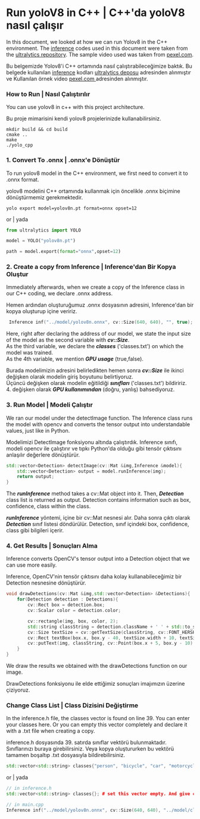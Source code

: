 # Run yoloV8 in C++ | C++'da yoloV8 nasıl çalışır
In this document, we looked at how we can run Yolov8 in the C++ environment. The <a href="https://github.com/umutkaanbaser/yolov8cpp/tree/main/include/inference">inference</a> codes used in this document were taken from the <a href="https://github.com/ultralytics/ultralytics">ultralytics repository</a>. The sample video used was taken from <a href="https://www.pexels.com/video/video-of-famous-landmark-on-a-city-during-daytime-1721294/">pexel.com</a>.

Bu belgemizde Yolov8'i C++ ortamında nasıl çalıştırabileceğimize baktık. Bu belgede kullanılan <a href="https://github.com/umutkaanbaser/yolov8cpp/tree/main/include/inference">inference</a> kodları <a href="https://www.github.com/ultralytics/ultralytics">ultralytics deposu</a> adresinden alınmıştır ve Kullanılan örnek video <a href="https://www.pexels.com/video/video-of-famous-landmark-on-a-city-during-daytime-1721294/">pexel.com </a> adresinden alınmıştır.

### How to Run | Nasıl Çalıştırılır 
You can use yolov8 in c++ with this project architecture.

Bu proje mimarisini kendi yolov8 projelerinizde kullanabilirsiniz.
```
mkdir build && cd build
cmake ..
make
./yolo_cpp
```

### 1. Convert To .onnx | .onnx'e Dönüştür
To run yolov8 model in the C++ environment, we first need to convert it to .onnx format.

yolov8 modelini C++ ortamında kullanmak için öncelikle .onnx biçimine dönüştürmemiz gerekmektedir.
```
yolo export model=yolov8n.pt format=onnx opset=12
```
or | yada
```python
from ultralytics import YOLO

model = YOLO("yolov8n.pt")  

path = model.export(format="onnx",opset=12)  
```

### 2. Create a copy from Inference | Inference'dan Bir Kopya Oluştur
Immediately afterwards, when we create a copy of the Inference class in our C++ coding, we declare .onnx address.

Hemen ardından oluşturuğumuz .onnx dosyasının adresini, Inference'dan bir kopya oluşturup içine veririz. 
```c++
 Inference inf("../model/yolov8n.onnx", cv::Size(640, 640), "", true); 
```
Here, right after declaring the address of our model, we state the input size of the model as the second variable with <b><i>cv::Size</i></b>. <br/>
As the third variable, we declare the <b><i>classes</i></b> ('classes.txt') on which the model was trained.<br/>
As the 4th variable, we mention <b><i>GPU usage</i></b> (true,false). <br/>


Burada modelimizin adresini belirledikten hemen sonra <b><i>cv::Size</i></b> ile ikinci değişken olarak modelin giriş boyutunu belirtiyoruz. <br/>
Üçüncü değişken olarak modelin eğitildiği <b><i>sınıfları</i></b> ('classes.txt') bildiririz.<br/>
4. değişken olarak <b><i>GPU kullanımından</i></b> (doğru, yanlış) bahsediyoruz. <br/>

### 3. Run Model | Modeli Çalıştır
We ran our model under the detectImage function. The Inference class runs the  model with opencv and converts the tensor output into understandable values, just like in Python.

Modelimizi DetectImage fonksiyonu altında çalıştırdık. Inference sınıfı, modeli opencv ile çalıştırır ve tıpkı Python'da olduğu gibi tensör çıktısını anlaşılır değerlere dönüştürür.
```c++
std::vector<Detection> detectImage(cv::Mat &img,Inference &model){
    std::vector<Detection> output = model.runInference(img);
    return output;    
}
```
The <i><b>runInference</b></i> method takes a cv::Mat object into it. Then, <i><b>Detection</b></i> class list is returned as output. Detection contains information such as box, confidence, class within the class.

<i><b>runInference</b></i> yöntemi, içine bir cv::Mat nesnesi alır. Daha sonra çıktı olarak <i><b>Detection</b></i> sınıf listesi döndürülür. Detection, sınıf içindeki box, confidence, class gibi bilgileri içerir.

### 4. Get Results | Sonuçları Alma
Inference converts OpenCV's tensor output into a Detection object that we can use more easily.

Inference, OpenCV'nin tensör çıktısını daha kolay kullanabileceğimiz bir Detection nesnesine dönüştürür.
```c++
void drawDetections(cv::Mat &img,std::vector<Detection> &Detections){
    for(Detection detection : Detections){
        cv::Rect box = detection.box;
        cv::Scalar color = detection.color;

        cv::rectangle(img, box, color, 2);
        std::string classString = detection.className + ' ' + std::to_string(detection.confidence).substr(0, 4);
        cv::Size textSize = cv::getTextSize(classString, cv::FONT_HERSHEY_DUPLEX, 1, 2, 0);
        cv::Rect textBox(box.x, box.y - 40, textSize.width + 10, textSize.height + 20);
        cv::putText(img, classString, cv::Point(box.x + 5, box.y - 10), cv::FONT_HERSHEY_DUPLEX, 1, color, 3, 0);
    }
}
```
We draw the results we obtained with the drawDetections function on our image.

DrawDetections fonksiyonu ile elde ettiğimiz sonuçları imajımızın üzerine çiziyoruz.

### Change Class List | Class Dizisini Değiştirme
In the inference.h file, the classes vector is found on line 39. You can enter your classes here. Or you can empty this vector completely and declare it with a .txt file when creating a copy.

inference.h dosyasında 39. satırda sınıflar vektörü bulunmaktadır. Sınıflarınızı buraya girebilirsiniz. Veya kopya oluştururken bu vektörü tamamen boşaltıp .txt dosyasıyla bildirebilirsiniz.
```c++
std::vector<std::string> classes{"person", "bicycle", "car", "motorcycle", .... # you can change this vector.
```
or | yada
```c++
// in inference.h
std::vector<std::string> classes{}; # set this vector empty. And give class text file adress to Inference initilazer.

// in main.cpp
Inference inf("../model/yolov8n.onnx", cv::Size(640, 640), "../model/classes.txt", true); 
```


